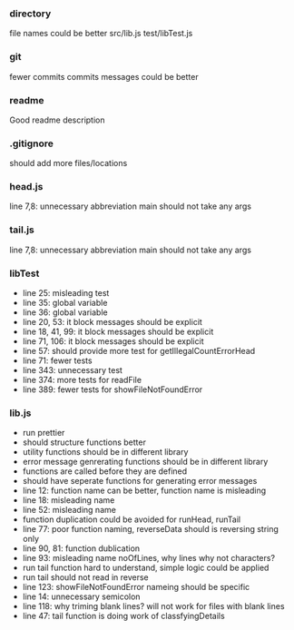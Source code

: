 ### directory 
file names could be better
src/lib.js
test/libTest.js

### git 
fewer commits
commits messages could be better

### readme
Good readme description

### .gitignore 
should add more files/locations

### head.js 
line 7,8: unnecessary abbreviation
main should not take any args

### tail.js 
line 7,8: unnecessary abbreviation
main should not take any args

### libTest 
* line 25: misleading test
* line 35: global variable
* line 36: global variable
* line 20, 53: it block messages should be explicit
* line 18, 41, 99: it block messages should be explicit
* line 71, 106: it block messages should be explicit
* line 57: should provide more test for getIllegalCountErrorHead
* line 71: fewer tests
* line 343: unnecessary test
* line 374: more tests for readFile
* line 389: fewer tests for showFileNotFoundError

### lib.js 
* run prettier
* should structure functions better
* utility functions should be in different library
* error message genrerating functions should be in different library
* functions are called before they are defined
* should have seperate functions for generating error messages
* line 12: function name can be better, function name is misleading
* line 18: misleading name
* line 52: misleading name
* function duplication could be avoided for runHead, runTail
* line 77: poor function naming, reverseData should is reversing string only
* line 90, 81: function dublication
* line 93: misleading name  noOfLines, why lines why not characters?
* run tail function hard to understand, simple logic could be applied
* run tail   should not read in reverse
* line 123: showFileNotFoundError  nameing should be specific
* line 14: unnecessary semicolon
* line 118: why triming blank lines? will not work for files with blank lines
* line 47: tail function is doing work of classfyingDetails
